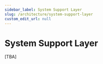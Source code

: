 ```yaml
---
sidebar_label: System Support Layer
slug: /architecture/system-support-layer
custom_edit_url: null
---
```


# System Support Layer

[TBA]
